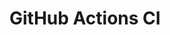 # GitHub Actions CI






































































































































































































































































































































































































































































































































































































